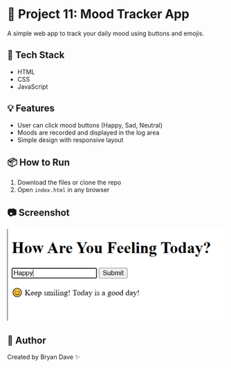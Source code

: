 # 🎯 Project 11: Mood Tracker App

A simple web app to track your daily mood using buttons and emojis.

## 🔧 Tech Stack
- HTML
- CSS
- JavaScript

## 💡 Features
- User can click mood buttons (Happy, Sad, Neutral)
- Moods are recorded and displayed in the log area
- Simple design with responsive layout

## 📦 How to Run
1. Download the files or clone the repo
2. Open `index.html` in any browser

## 📷 Screenshot
![Daily Mood Tracker](daily-mood-tracker.PNG)



## 🙌 Author
Created by Bryan Dave ✨
